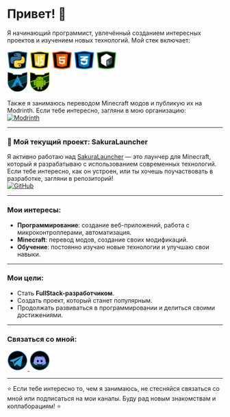 # Привет! 👋

Я начинающий программист, увлечённый созданием интересных проектов и изучением новых технологий. Мой стек включает:

<div>
  <img src="https://github.com/Kourva/AwesomeBadges/blob/main/Badges/languages/python.png" width="48">
  <img src="https://github.com/Kourva/AwesomeBadges/blob/main/Badges/languages/js.png" width="48">
  <img src="https://github.com/Kourva/AwesomeBadges/blob/main/Badges/languages/html.png" width="48">
  <img src="https://github.com/Kourva/AwesomeBadges/blob/main/Badges/languages/css.png" width="48">
  <img src="https://github.com/Kourva/AwesomeBadges/blob/main/Badges/languages/bash.png" width="48">
  <br>
  <img src="https://github.com/Kourva/AwesomeBadges/blob/main/Badges/distros/archlinux.png" width="48">
  <img src="https://github.com/Kourva/AwesomeBadges/blob/main/Badges/distros/android.png" width="48">
</div>

Также я занимаюсь переводом Minecraft модов и публикую их на Modrinth. Если тебе интересно, загляни в мою организацию:  
[![Modrinth](https://img.shields.io/badge/Modrinth-Pshkv-blue?style=flat&logo=modrinth)](https://modrinth.com/user/peshk0v)

---

### 🚀 Мой текущий проект: SakuraLauncher

Я активно работаю над [SakuraLauncher](https://github.com/peshk0v/SakuraLauncher) — это лаунчер для Minecraft, который я разрабатываю с использованием современных технологий. Если тебе интересно, как он устроен, или ты хочешь поучаствовать в разработке, загляни в репозиторий!  
[![GitHub](https://img.shields.io/badge/GitHub-SakuraLauncher-blue?style=flat&logo=github)](https://github.com/peshk0v/SakuraLauncher)

---

### Мои интересы:
- **Программирование**: создание веб-приложений, работа с микроконтроллерами, автоматизация.
- **Minecraft**: перевод модов, создание своих модификаций.
- **Обучение**: постоянно изучаю новые технологии и улучшаю свои навыки.

---

### Мои цели:
- Стать **FullStack-разработчиком**.
- Создать проект, который станет популярным.
- Продолжать развиваться в программировании и делиться своими достижениями.

---

### Связаться со мной:
<div>
  <a href="https://t.me/pshlst">
    <img src="https://github.com/Kourva/AwesomeBadges/blob/main/Badges/social/telegram.png" width="48">
  </a>
  <a href="https://discord.gg/TuQxJR3P">
    <img src="https://github.com/Kourva/AwesomeBadges/blob/main/Badges/social/discord.png" width="48">
  </a>
</div>

---

⭐ Если тебе интересно то, чем я занимаюсь, не стесняйся связаться со мной или подписаться на мои каналы. Буду рад новым знакомствам и коллаборациям! ⭐
